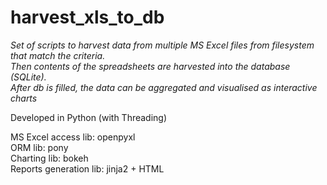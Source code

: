 # harvest_xls_to_db
*Set of scripts to harvest data from multiple MS Excel files from filesystem that match the criteria.  
Then contents of the spreadsheets are harvested into the database (SQLite).  
After db is filled, the data can be aggregated and visualised as interactive charts*

Developed in Python (with Threading)

MS Excel access lib: openpyxl  
ORM lib: pony  
Charting lib: bokeh  
Reports generation lib: jinja2 + HTML